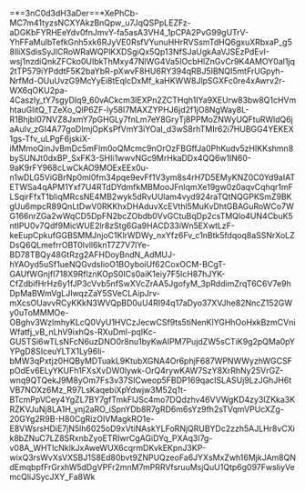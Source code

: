 =*=3nC0d3dH3aDer==*XePhCb-MC7m41tyzsNCXYAkzBnQpw_u7JqQSPpLEZFz-aDGKbFYRHEeYdv0fnJmvY-fa5asA3VH4_1pCPA2PvG99gUTrV-YhFFaMulbTefkGnh5xk6RJyVE0RsfVYunuHHrRVSsmTdHQ6gxuXRbxaP_g58lliXSdisSyJlCRoWRaWQPlKXDSgiQx5Qp13NfSJaUgkAaVJSEzPdEvI-wsj1nzdiQnkZFCko0UIbkThMxy47NlWG4Va5IOcbHlZnGvCr9K4AMOY0al1jq2tTP579iYPddtF5K2baYbR-pXwvF8HU6RY394qRBJ5IBNQI5mtFrUGpyh-NrfMd-OUuUvzG9McYyEi8tEqlcDxMf_kaHKWW8JlpSGXFc0re4xAwrv2r-WX6qOKU2pa-4Caszly_tY7sgyDIq9_60vACkcm3lEXPn2ZCTHqh1IYa9XEUrw83bw8Q1cHVmhtauGlitQ_TZeXo_QlP6ZF-ly58I7MAXZYPHJ6jd2f1jO8NgWay8L-R1Bhjbl07NVZ8JxmY7pGHGLy7fnLm7eY8GryTj8PPMoZNWyUQFtuRWldQ6jaAuIv_zGI4A77goDImjOpKsPfVmY3iYOaI_d3wS8rhTMIr62i7HUBGG4YEKEX1gs-Tfv_uLPgF6jskiX-iMMmoQinJvBmDc5mFIm0oQMcmc9nOrOzFBGffJa0PhKudv5zHIKKshmn8bySUNJt0dxBP_SxFK3-SHIi1wwvNGc9MrHkaDDx4QQ6w1lN60-9aK9rFY968cLwCkAO9MOExEEx0u-n1wDLG5ViGBrNp0ml0fm34pqe9evFf1V3ym8s4rH7D5EMyKNZ0C0Yd9aIATETWSa4qAPM1Yxf7U4RTdDYdmfkMBMooJFnIqmXe19gw0z0aqvCqhqr1mFLSqirFfxT1bliqMRcsNE4MB2wyk5dRvUUlam4vyd924raTQtNQGPKSmZ9BKgUu6mpcR89QnLtDwV0RKKhxDHAduvXcEVthl5MuKvDhtGBAGuRoWCo7WG166nrZGa2wWqCD5DpFN2bcZObdb0VvGCtuBqDp2csTMQlo4UN4CbuK5ntIPU0v7Qdf9MicWUE2lr8zStg6Ga9HACD33iWn5EXwtLzF-keEupCpkufGGBSMMJnjoC1KlrWDWy_nxYfz6Fv_c1nBtk5fdqoq8aSSNrXoLZDsQ6QLmefrrOBT0lvll6knT7Z7V7lYe-BD78TBQy48GtRzg2AFHDoyBndN_AdMUJ-hYAOyd5uSf1ueNQGvdsIioO1BOyboiUf62CoxOCM-BCgT-GAUfWGnjfI718X9RflznKOpS0ICs0aiK1eiy7F5lcH87hJYK-CfZdbifHrHz6y1fJP3cVvb5nfSwXVcZrAA5JgofyM_3pRddimZrqT6C6V7e9hDpMaBWmVgLJIwqzZaY5SVeCLAipJrv-mXcsOUavvRCyKKkN3WVQpBD0uU4RI94q17aDyo37XVJhe82NncZ152GWy0uToMMMOe-OBghv3WzlmhyKLcQ0VyU1HVCzJecwCSf9ts5tiNenKlYGHhOoHxkBzmCVniWfatfj_vB_nLhV9ixhQs-RXuDml-pqIKc-GU5TSi6wTLsNFcN6uzDNO0r8nu1byKwAIPM7PujdZW5sCTiK9g2pQMa0pYYPgD8SIceuYLTX1Ly96li-bMW3qPxtjz0HQByMDTuakL9KtubXGNA4Or6phjF687WPNWWyzhWGCSFpOdEv6ELyYKUFh1FXsXvDW0lywk-OrQ4rywKAW7SzY8XrRhNy25VrGZ-wnq9QTQekJ9M8yOm7Fs3v37SICweop5FBDP169qacISLASUj9LzJGhJH6tVB7NOXz6Mz_R97LsKaqebiXpYdwjw3M52q1t-BTcmPpVCey4YgZL7BY7gfTmkFlJSc4mo7DQdzhv46VVWgKD4zy3IZKka3KRZKVJuNj8LA1H_ynj2aRO_iSpnYDb8R7gRD6m6sYz9fh2sTVqmVPUcXZg-20GYg2R9B-H80CgRizOIVMagkRO1e-E8VWsrsHDiE7jN5lh6025oD9xVtiNAskYLFoRNjQRUBYDc2zzh5AJLHr8vCXik8bZNuC7LZ8SRxnbZyoETRIwrCgAGiDYq_PXAq3l7g-v08A_WHTlcNklkJxAweWUX6cqrmDKvkEKpnJ3KP-wixQ3rsWvXsVXSBJ1S8Ed80bvt9ZNPUQzeoFa6JYXsMxZwh16MjkJAm8QNdEmqbpfFrGrxhW5dDgVPFr2mnM7mPRRVfsruuMsjQuU1Qtp6g097FwsIiyVemcQliJSycJXY_Fa8Wk